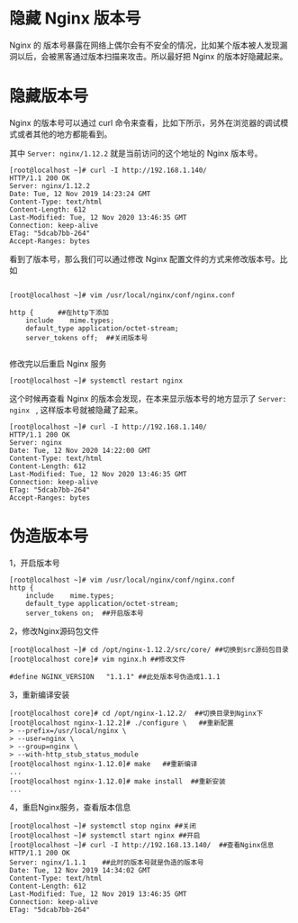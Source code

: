 # 隐藏 Nginx 版本号

Nginx 的 版本号暴露在网络上偶尔会有不安全的情况，比如某个版本被人发现漏洞以后，会被黑客通过版本扫描来攻击。所以最好把 Nginx 的版本好隐藏起来。


# 隐藏版本号

Nginx 的版本号可以通过 curl 命令来查看，比如下所示，另外在浏览器的调试模式或者其他的地方都能看到。

其中 `Server: nginx/1.12.2` 就是当前访问的这个地址的 Nginx 版本号。
```
[root@localhost ~]# curl -I http://192.168.1.140/  
HTTP/1.1 200 OK
Server: nginx/1.12.2 
Date: Tue, 12 Nov 2019 14:23:24 GMT
Content-Type: text/html
Content-Length: 612
Last-Modified: Tue, 12 Nov 2020 13:46:35 GMT
Connection: keep-alive
ETag: "5dcab7bb-264"
Accept-Ranges: bytes

```

看到了版本号，那么我们可以通过修改 Nginx 配置文件的方式来修改版本号。比如

```

[root@localhost ~]# vim /usr/local/nginx/conf/nginx.conf 
 
http {      ##在http下添加
    include    mime.types;
    default_type application/octet-stream;
    server_tokens off;  ##关闭版本号
 
```
修改完以后重启 Nginx 服务

```
[root@localhost ~]# systemctl restart nginx
```

这个时候再查看 Nginx 的版本会发现，在本来显示版本号的地方显示了 `Server: nginx ` , 这样版本号就被隐藏了起来。

```
[root@localhost ~]# curl -I http://192.168.1.140/ 
HTTP/1.1 200 OK   
Server: nginx     
Date: Tue, 12 Nov 2020 14:22:00 GMT
Content-Type: text/html
Content-Length: 612
Last-Modified: Tue, 12 Nov 2020 13:46:35 GMT
Connection: keep-alive
ETag: "5dcab7bb-264"
Accept-Ranges: bytes
```
# 伪造版本号
1，开启版本号

```
[root@localhost ~]# vim /usr/local/nginx/conf/nginx.conf
http {
    include    mime.types;
    default_type application/octet-stream;
    server_tokens on;  ##开启版本号
```

2，修改Nginx源码包文件
```
[root@localhost ~]# cd /opt/nginx-1.12.2/src/core/ ##切换到src源码包目录
[root@localhost core]# vim nginx.h ##修改文件
 
#define NGINX_VERSION   "1.1.1" ##此处版本号伪造成1.1.1
```
3，重新编译安装
```
[root@localhost core]# cd /opt/nginx-1.12.2/  ##切换目录到Nginx下
[root@localhost nginx-1.12.2]# ./configure \   ##重新配置
> --prefix=/usr/local/nginx \
> --user=nginx \
> --group=nginx \
> --with-http_stub_status_module
[root@localhost nginx-1.12.0]# make   ##重新编译
...
[root@localhost nginx-1.12.0]# make install  ##重新安装
...
```
4，重启Nginx服务，查看版本信息
```
[root@localhost ~]# systemctl stop nginx ##关闭
[root@localhost ~]# systemctl start nginx ##开启
[root@localhost ~]# curl -I http://192.168.13.140/  ##查看Nginx信息
HTTP/1.1 200 OK 
Server: nginx/1.1.1    ##此时的版本号就是伪造的版本号
Date: Tue, 12 Nov 2019 14:34:02 GMT
Content-Type: text/html
Content-Length: 612
Last-Modified: Tue, 12 Nov 2019 13:46:35 GMT
Connection: keep-alive
ETag: "5dcab7bb-264"
```
